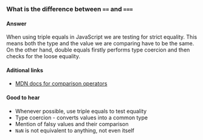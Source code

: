 ### What is the difference between `==` and `===`

#### Answer

When using triple equals in JavaScript we are testing for strict equality. This means both the type and the value we are comparing have to be the same. On the other hand, double equals firstly performs type coercion and then checks for the loose equality.

#### Aditional links

* [MDN docs for comparison operators](https://developer.mozilla.org/en-US/docs/Web/JavaScript/Reference/Operators/Comparison_Operators)

#### Good to hear

* Whenever possible, use triple equals to test equality
* Type coercion - converts values into a common type
* Mention of falsy values and their comparison
* `NaN` is not equivalent to anything, not even itself

<!-- tags: (javascript) -->
